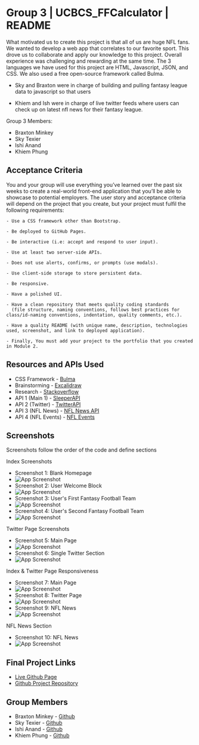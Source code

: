 # Group 3 | UCBCS_FFCalculator | README

What motivated us to create this project is that all of us are huge NFL fans. We wanted to develop a web app that correlates to our favorite sport.
This drove us to collaborate and apply our knowledge to this project. Overall experience was challenging and rewarding at the same time. 
The 3 languages we have used for this project are HTML, Javascript, JSON, and CSS. We also used a free open-source framework called Bulma.

* Sky and Braxton were in charge of building and pulling fantasy league data to javascript so that users

* Khiem and Ish were in charge of live twitter feeds where users can check up on latest nfl news for their fantasy league. 


Group 3 Members:

* Braxton Minkey
* Sky Texier
* Ishi Anand
* Khiem Phung

## Acceptance Criteria

You and your group will use everything you’ve learned over the past six weeks to create a real-world front-end application
that you’ll be able to showcase to potential employers. The user story and acceptance criteria will depend on the project 
that you create, but your project must fulfil the following requirements:

```
- Use a CSS framework other than Bootstrap.

- Be deployed to GitHub Pages.

- Be interactive (i.e: accept and respond to user input).

- Use at least two server-side APIs.

- Does not use alerts, confirms, or prompts (use modals).

- Use client-side storage to store persistent data.

- Be responsive.

- Have a polished UI.

- Have a clean repository that meets quality coding standards 
  (file structure, naming conventions, follows best practices for class/id-naming conventions, indentation, quality comments, etc.).

- Have a quality README (with unique name, description, technologies used, screenshot, and link to deployed application).

- Finally, You must add your project to the portfolio that you created in Module 2.
```

## Resources and APIs Used

* CSS Framework - [Bulma](https://bulma.io/)
* Brainstorming - [Excalidraw](https://excalidraw.com/)
* Research - [Stackoverflow](https://stackoverflow.com/)
* API 1 (Main 1) - [SleeperAPI](https://docs.sleeper.app/)
* API 2 (Twitter) - [TwitterAPI](https://www.postman.com/twitter/workspace/twitter-s-public-workspace/request/9956214-c936778b-e343-4a23-b1b4-433c501cf6eb)
* API 3 (NFL News) - [NFL News API](http://site.api.espn.com/apis/site/v2/sports/football/nfl/scoreboard)
* API 4 (NFL Events) - [NFL Events](https://site.api.espn.com/apis/site/v2/sports/football/nfl/news)

## Screenshots


Screenshots follow the order of the code and define sections

Index Screenshots

* Screenshot 1: Blank Homepage
* ![App Screenshot](./Assets/Screenshots/screenshot1.png)
* Screenshot 2: User Welcome Block
* ![App Screenshot](./Assets/Screenshots/Screenshot2.png)
* Screenshot 3: User's First Fantasy Football Team
* ![App Screenshot](./Assets/Screenshots/Screenshot3.png)
* Screenshot 4: User's Second Fantasy Football Team
* ![App Screenshot](./Assets/Screenshots/Screenshot4.png)

Twitter Page Screenshots

* Screenshot 5: Main Page
* ![App Screenshot](./Assets/Screenshots/Screenshot5.png)
* Screenshot 6: Single Twitter Section
* ![App Screenshot](./Assets/Screenshots/Screenshot6.png)

Index & Twitter Page Responsiveness

* Screenshot 7: Main Page
* ![App Screenshot](./Assets/Screenshots/Screenshot7.png)
* Screenshot 8: Twitter Page
* ![App Screenshot](./Assets/Screenshots/Screenshot8.png)
* Screenshot 9: NFL News
* ![App Screenshot](./Assets/Screenshots/Screenshot9.png)

NFL News Section
* Screenshot 10: NFL News
* ![App Screenshot](./Assets/Screenshots/Screenshot10.png)

## Final Project Links

- [Live Github Page](https://brackym.github.io/UCBCS_FFCalculator/)
- [Github Project Repository](https://github.com/BrackyM/UCBCS_FFCalculator)

## Group Members

* Braxton Minkey - [Github](https://github.com/BrackyM)
* Sky Texier - [Github](https://github.com/skytexier)
* Ishi Anand - [Github](https://github.com/ianad389)
* Khiem Phung - [Github](https://github.com/phungxkhiem)